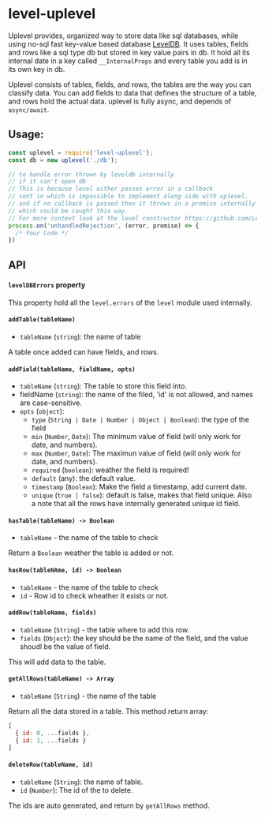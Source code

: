 # level-uplevel

Uplevel provides, organized way to store data like sql databases, while
using no-sql fast key-value based database [LevelDB](https://github.com/Level/level).
It uses tables, fields and rows like a sql type db but stored in
key value pairs in db. It hold all its internal date in a key
called `__InternalProps` and every table you add is in its own key in db.

Uplevel consists of tables, fields, and rows, the tables
are the way you can classify data. You can add fields to data
that defines the structure of a table, and rows hold the actual data.
uplevel is fully async, and depends of `async/await`.

## Usage:
```javascript
const uplevel = require('level-uplevel');
const db = new uplevel('./db');

// to handle error thrown by leveldb internally
// if it can't open db
// This is because level either passes error in a callback
// sent in which is impossible to implement along side with uplevel.
// and if no callback is passed then it throws in a promise internally
// which could be caught this way.
// For more context look at the level constructor https://github.com/Level/level#const-db--levellocation-options-callback
process.on('unhandledRejection', (error, promise) => {
  /* Your Code */
})
```

## API

#### `levelDBErrors` property

This property hold all the `level.errors` of the `level` module used internally.

#### `addTable(tableName)`
  - `tableName` (`string`):  the name of table

A table once added can have fields, and rows.

#### `addField(tableName, fieldName, opts)`
  - `tableName` (`string`): The table to store this
  field into.
  - fieldName (`string`): the name of the filed, 'id' is not allowed, and names are case-sensitive.
  - `opts` (`object`):
    * `type` (`String | Date | Number | Object | Boolean`):
      the type of the field
    * `min` (`Number`, `Date`): The minimum value of field (will only work for date, and numbers).
    * `max` (`Number`, `Date`): The maximun value of field (will only work for date, and numbers).
    * `required` (`boolean`): weather the field is required!
    * `default` (any): the default value.
    * `timestamp` (`Boolean`): Make the field a timestamp, add current date.
    * `unique` (`true | false`): default is false, makes that field unique. Also
    a note that all the rows have internally generated unique id field.

#### `hasTable(tableName) -> Boolean`
  - `tableName` - the name of the table to check

  Return a `Boolean` weather the table is added or not.

#### `hasRow(tableNAme, id) -> Boolean`
  - `tableName` - the name of the table to check
  - `id` - Row id to check wheather it exists or not.


#### `addRow(tableName, fields)`
  - `tableName` (`String`) - the table where to add this row.
  - `fields` (`Object`): the key should be the name of the field,
    and the value shoudl be the value of field.

  This will add data to the table.

#### `getAllRows(tableName) -> Array`
  - `tableName` (`String`) - the name of the table

Return all the data stored in a table. This method return array:
```javascript
[
  { id: 0, ...fields },
  { id: 1, ...fields }
]
```

#### `deleteRow(tableName, id)`
  - `tableName` (`String`): the name of table.
  - `id` (`Number`): The id of the to delete.

  The ids are auto generated, and return by `getAllRows` method.
